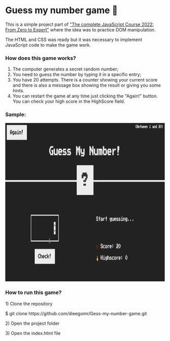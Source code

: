 <h1>Guess my number game 🤔</h1>

<p>
This is a simple project part of <a href="https://www.udemy.com/course/the-complete-javascript-course/?utm_source=adwords&utm_medium=udemyads&utm_campaign=WebDevelopment_v.PROF_la.EN_cc.BR_ti.8322&utm_content=deal4584&utm_term=_._ag_108455848694_._ad_467154447027_._kw__._de_c_._dm__._pl__._ti_dsa-774930035449_._li_1031586_._pd__._&matchtype=&gclid=CjwKCAjw14uVBhBEEiwAaufYx9TbRKLGzNDmGQA8PAaGk99qGom4VgQpkeWedZuxHN_Cs1e6m0LX0BoCUJQQAvD_BwE">"The complete JavaScript Course 2022: From Zero to Expert"</a> where the idea was to practice DOM manipulation.
</p>

<p>
The HTML and CSS was ready but it was necessary to implement JavaScript code to make the game work.
</p>

<h3>How does this game works?</h3>

<ol>
<li>The computer generates a secret random number;</li>
<li>You need to guess the number by typing it in a specific entry;</li>
<li>You have 20 attempts. There is a counter showing your current score and there is also a message box showing the result or giving you some hints.</li>
<li>You can restart the game at any time just clicking the "Again!" button. You can check your high score in the HighScore field.</li>
</ol>

<h3>Sample:</h3>
<img src="sample.gif" alt="Girl in a jacket" width="700" height="500">

<h3>How to run this game?</h3>

<p>1) Clone the repository </p>
<p>   $ git clone https://github.com/dieegomr/Gess-my-number-game.git</p>
<p>2) Open the project folder</p>
<p>3) Open the index.html file</p>
